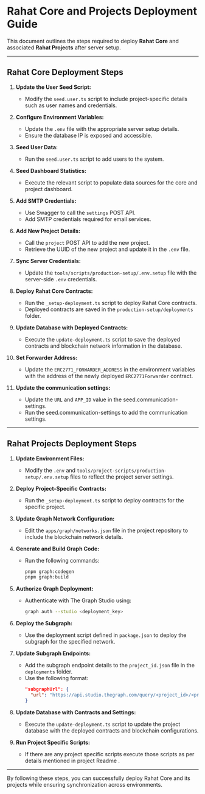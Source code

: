 # Rahat Core and Projects Deployment Guide

This document outlines the steps required to deploy **Rahat Core** and associated **Rahat Projects** after server setup.

---

## Rahat Core Deployment Steps

1. **Update the User Seed Script:**

   - Modify the `seed.user.ts` script to include project-specific details such as user names and credentials.

2. **Configure Environment Variables:**

   - Update the `.env` file with the appropriate server setup details.
   - Ensure the database IP is exposed and accessible.

3. **Seed User Data:**

   - Run the `seed.user.ts` script to add users to the system.

4. **Seed Dashboard Statistics:**

   - Execute the relevant script to populate data sources for the core and project dashboard.

5. **Add SMTP Credentials:**

   - Use Swagger to call the `settings` POST API.
   - Add SMTP credentials required for email services.

6. **Add New Project Details:**

   - Call the `project` POST API to add the new project.
   - Retrieve the UUID of the new project and update it in the `.env` file.

7. **Sync Server Credentials:**

   - Update the `tools/scripts/production-setup/.env.setup` file with the server-side `.env` credentials.

8. **Deploy Rahat Core Contracts:**

   - Run the `_setup-deployment.ts` script to deploy Rahat Core contracts.
   - Deployed contracts are saved in the `production-setup/deployments` folder.

9. **Update Database with Deployed Contracts:**

   - Execute the `update-deployment.ts` script to save the deployed contracts and blockchain network information in the database.

10. **Set Forwarder Address:**

    - Update the `ERC2771_FORWARDER_ADDRESS` in the environment variables with the address of the newly deployed `ERC2771Forwarder` contract.

11. **Update the communication settings:**
    - Update the `URL` and `APP_ID` value in the seed.communication-settings.
    - Run the seed.communication-settings to add the communication settings.

---

## Rahat Projects Deployment Steps

1. **Update Environment Files:**

   - Modify the `.env` and `tools/project-scripts/production-setup/.env.setup` files to reflect the project server settings.

2. **Deploy Project-Specific Contracts:**

   - Run the `_setup-deployment.ts` script to deploy contracts for the specific project.

3. **Update Graph Network Configuration:**

   - Edit the `apps/graph/networks.json` file in the project repository to include the blockchain network details.

4. **Generate and Build Graph Code:**

   - Run the following commands:
     ```bash
     pnpm graph:codegen
     pnpm graph:build
     ```

5. **Authorize Graph Deployment:**

   - Authenticate with The Graph Studio using:
     ```bash
     graph auth --studio <deployment_key>
     ```

6. **Deploy the Subgraph:**

   - Use the deployment script defined in `package.json` to deploy the subgraph for the specified network.

7. **Update Subgraph Endpoints:**

   - Add the subgraph endpoint details to the `project_id.json` file in the `deployments` folder.
   - Use the following format:
     ```json
     "subgraphUrl": {
       "url": "https://api.studio.thegraph.com/query/<project_id>/<project_name>/version/latest"
     }
     ```

8. **Update Database with Contracts and Settings:**

   - Execute the `update-deployment.ts` script to update the project database with the deployed contracts and blockchain configurations.

9. **Run Project Specific Scripts:**
   - If there are any project specific scripts execute those scripts as per details mentioned in project Readme .

---

By following these steps, you can successfully deploy Rahat Core and its projects while ensuring synchronization across environments.
